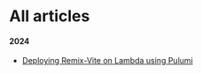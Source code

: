 # All articles

#### 2024

- [Deploying Remix-Vite on Lambda using Pulumi](/articles/deploy-remix-vite-on-lambda-using-pulumi)

